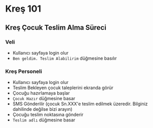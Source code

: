 # Kreş 101

## Kreş Çocuk Teslim Alma Süreci

### Veli
- Kullanıcı sayfaya login olur
- `Ben geldim. Teslim Alabilirim` düğmesine basılır

### Kreş Personeli
- Kullanıcı sayfaya login olur
- Teslim Bekleyen çocuk taleplerini ekranda görür
- Çocuğu hazırlamaya başlar
- `Çocuk Hazır` düğmesine basar
- SMS Gönderilir (çocuk Sn.XXX'e teslim edilmek üzeredir. Bilginiz dahilinde değilse bizi arayın)
- Çocuğu teslim noktasına gönderir
- `Teslim adlı` düğmesine basar
